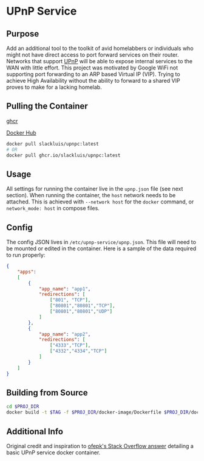 # UPnP Service

## Purpose

Add an additional tool to the toolkit of avid homelabbers or individuals who might not have direct access to port forward services on their router. Networks that support [UPnP](https://en.wikipedia.org/wiki/Universal_Plug_and_Play) will be able to expose internal services to the WAN with little effort. This project was motivated by Google WiFi not supporting port forwarding to an ARP based Virtual IP (VIP). Trying to achieve High Availability without the ability to forward to a shared VIP proves to make for a lacking homelab.

## Pulling the Container

[ghcr](https://github.com/slackluis/upnpc/pkgs/container/upnp-service)

[Docker Hub](https://hub.docker.com/repository/docker/slackluis/upnpc)

```bash
docker pull slackluis/upnpc:latest
# OR
docker pull ghcr.io/slackluis/upnpc:latest
```

## Usage

All settings for running the container live in the `upnp.json` file (see next section). When running the container, the `host` network needs to be attached. This is achieved with `--network host` for the `docker` command, or `network_mode: host` in compose files.

## Config

The config JSON lives in `/etc/upnp-service/upnp.json`. This file will need to be mounted or edited in the container. Here is a sample of the data required to run properly:

```JSON
{
    "apps":
    [
        {
            "app_name": "app1",
            "redirections": [
                ["801", "TCP"],
                ["80801","80801","TCP"],
                ["80801","80801","UDP"]
            ]
        },
        {
            "app_name": "app2",
            "redirections": [
                ["4333","TCP"],
                ["4332","4334","TCP"]
            ]
        }
    ]
}

```

## Building from Source

```bash
cd $PROJ_DIR
docker build -t $TAG -f $PROJ_DIR/docker-image/Dockerfile $PROJ_DIR/docker-image
```

## Additional Info

Original credit and inspiration to [ofepk's Stack Overflow answer](https://stackoverflow.com/a/54081861) detailing a basic UPnP service docker container.
